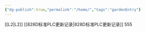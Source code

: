 ```yaml
---
{"dg-publish":true,"permalink":"/home/","tags":"gardenEntry"}
---
```




[[L2\|L2]]
[[828D标准PLC更新记录\|828D标准PLC更新记录]]
555
